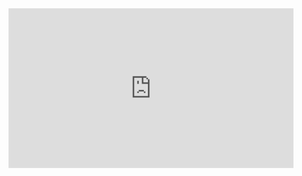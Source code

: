 <iframe width="560" height="315" src="https://frontend.vh.yandex.ru/player/v2n-vZQovWds?from=partner&mute=1&autoplay=1&branding=0" allow="autoplay; fullscreen; accelerometer; gyroscope; picture-in-picture; encrypted-media" frameborder="0" scrolling="no" allowfullscreen></iframe>
